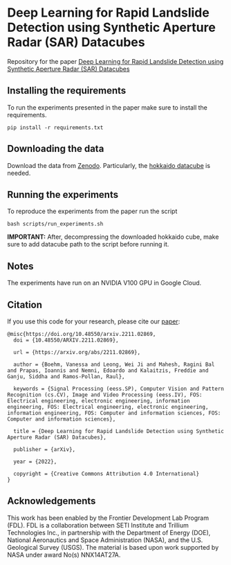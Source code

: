 # Deep Learning for Rapid Landslide Detection using Synthetic Aperture Radar (SAR) Datacubes

Repository for the paper [Deep Learning for Rapid Landslide Detection using Synthetic Aperture Radar (SAR) Datacubes](https://arxiv.org/abs/2211.02869)

## Installing the requirements
To run the experiments presented in the paper make sure to install the requirements.

`pip install -r requirements.txt`

## Downloading the data 

Download the data from [Zenodo](https://doi.org/10.5281/zenodo.7248056). Particularly, the [hokkaido datacube](https://zenodo.org/record/7248056/files/hokkaido_japan.zip) is needed.

## Running the experiments

To reproduce the experiments from the paper run the script  

`bash scripts/run_experiments.sh`

**IMPORTANT:** After, decompressing the downloaded hokkaido cube, make sure to add datacube path to the script before running it.

## Notes

The experiments have run on an NVIDIA V100 GPU in Google Cloud.

## Citation

If you use this code for your research, please cite our [paper](https://arxiv.org/abs/2211.02869):

```
@misc{https://doi.org/10.48550/arxiv.2211.02869,
  doi = {10.48550/ARXIV.2211.02869},
  
  url = {https://arxiv.org/abs/2211.02869},
  
  author = {Boehm, Vanessa and Leong, Wei Ji and Mahesh, Ragini Bal and Prapas, Ioannis and Nemni, Edoardo and Kalaitzis, Freddie and Ganju, Siddha and Ramos-Pollan, Raul},
  
  keywords = {Signal Processing (eess.SP), Computer Vision and Pattern Recognition (cs.CV), Image and Video Processing (eess.IV), FOS: Electrical engineering, electronic engineering, information engineering, FOS: Electrical engineering, electronic engineering, information engineering, FOS: Computer and information sciences, FOS: Computer and information sciences},
  
  title = {Deep Learning for Rapid Landslide Detection using Synthetic Aperture Radar (SAR) Datacubes},
  
  publisher = {arXiv},
  
  year = {2022},
  
  copyright = {Creative Commons Attribution 4.0 International}
}
```


## Acknowledgements

This work has been enabled by the Frontier Development Lab Program (FDL). FDL is a collaboration between SETI Institute and Trillium Technologies Inc., in partnership with the Department of Energy (DOE), National Aeronautics and Space Administration (NASA), and the U.S. Geological Survey (USGS). The material is based upon work supported by NASA under award No(s) NNX14AT27A.
